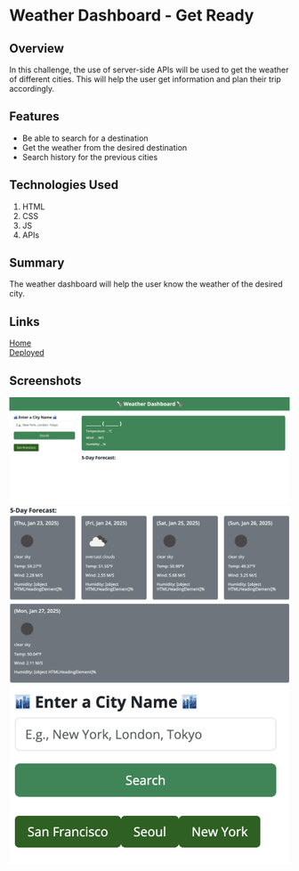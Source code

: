 # Weather Dashboard - Get Ready

## Overview
In this challenge, the use of server-side APIs will be used to get the weather of different cities.
This will help the user get information and plan their trip accordingly.

## Features
* Be able to search for a destination
* Get the weather from the desired destination
* Search history for the previous cities

## Technologies Used
1. HTML
2. CSS
3. JS
4. APIs

## Summary
The weather dashboard will help the user know the weather of the desired city.
## Links
[Home](https://github.com/san1718/mc06_WeatherDashboard)
<br />
[Deployed](https://san1718.github.io/mc06_WeatherDashboard/)
<br />

## Screenshots
<img width="1000" alt="Homepage" src="https://github.com/san1718/mc06_WeatherDashboard/blob/main/assets/images/Homepage.png">
<img width="1000" alt="Search" src="https://github.com/san1718/mc06_WeatherDashboard/blob/main/assets/images/Search.png">
<img width="1000" alt="History" src="https://github.com/san1718/mc06_WeatherDashboard/blob/main/assets/images/History.png">
